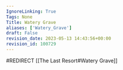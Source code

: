 ```yaml
---
IgnoreLinking: True
Tags: None
Title: Watery Grave
aliases: ['Watery_Grave']
draft: False
revision_date: 2023-05-13 14:43:56+00:00
revision_id: 100729
---
```


#REDIRECT [[The Last Resort#Watery Grave]]